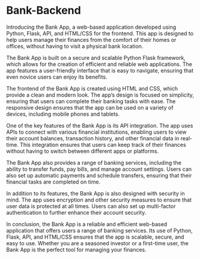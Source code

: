 # Bank-Backend
Introducing the Bank App, a web-based application developed using Python, Flask, API, and HTML/CSS for the frontend. This app is designed to help users manage their finances from the comfort of their homes or offices, without having to visit a physical bank location.

The Bank App is built on a secure and scalable Python Flask framework, which allows for the creation of efficient and reliable web applications. The app features a user-friendly interface that is easy to navigate, ensuring that even novice users can enjoy its benefits.

The frontend of the Bank App is created using HTML and CSS, which provide a clean and modern look. The app’s design is focused on simplicity, ensuring that users can complete their banking tasks with ease. The responsive design ensures that the app can be used on a variety of devices, including mobile phones and tablets.

One of the key features of the Bank App is its API integration. The app uses APIs to connect with various financial institutions, enabling users to view their account balances, transaction history, and other financial data in real-time. This integration ensures that users can keep track of their finances without having to switch between different apps or platforms.

The Bank App also provides a range of banking services, including the ability to transfer funds, pay bills, and manage account settings. Users can also set up automatic payments and schedule transfers, ensuring that their financial tasks are completed on time.

In addition to its features, the Bank App is also designed with security in mind. The app uses encryption and other security measures to ensure that user data is protected at all times. Users can also set up multi-factor authentication to further enhance their account security.

In conclusion, the Bank App is a reliable and efficient web-based application that offers users a range of banking services. Its use of Python, Flask, API, and HTML/CSS ensures that the app is scalable, secure, and easy to use. Whether you are a seasoned investor or a first-time user, the Bank App is the perfect tool for managing your finances.
